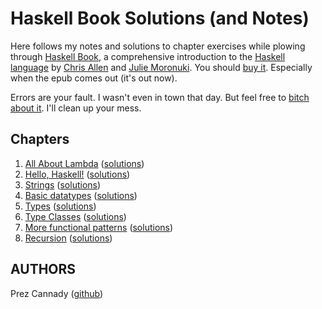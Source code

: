 # Haskell Book Solutions (and Notes)

Here follows my notes and solutions to chapter exercises while plowing through [Haskell Book](http://haskellbook.com/), a comprehensive introduction to the [Haskell language](https://www.haskell.org/) by [Chris Allen](https://github.com/bitemyapp) and [Julie Moronuki](https://github.com/GinBaby). You should [buy it](https://gumroad.com/l/haskellbook). Especially when the epub comes out (it's out now).

Errors are your fault. I wasn't even in town that day. But feel free to [bitch about it](https://github.com/OCExercise/haskellbook-solutions/issues). I'll clean up your mess.

## Chapters

1. [All About Lambda](chapters/chapter01/README.md) ([solutions](chapters/chapter01/exercises/README.md))
1. [Hello, Haskell!](chapters/chapter02/README.md) ([solutions](chapters/chapter02/exercises/README.md))
1. [Strings](chapters/chapter03/README.md) ([solutions](chapters/chapter03/exercises/README.md))
1. [Basic datatypes](chapters/chapter04/README.md) ([solutions](chapters/chapter04/exercises/README.md))
1. [Types](chapters/chapter05/README.md) ([solutions](chapters/chapter05/exercises/README.md))
1. [Type Classes](chapters/chapter06/README.md) ([solutions](chapters/chapter06/exercises/README.md))
1. [More functional patterns](chapters/chapter07/README.md) ([solutions](chapters/chapter07/exercises/README.md))
1. [Recursion](chapters/chapter08/README.md) ([solutions](chapters/chapter08/exercises/README.md))

## AUTHORS

Prez Cannady ([github](https://github.com/revprez))
